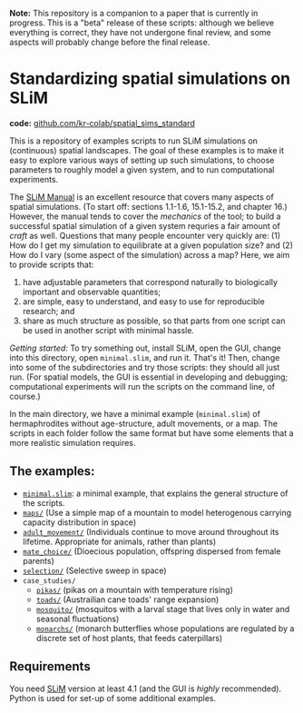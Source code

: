 
**Note:** This repository is a companion to a paper that is currently in progress.
This is a "beta" release of these scripts:
although we believe everything is correct,
they have not undergone final review,
and some aspects will probably change before the final release.

# Standardizing spatial simulations on SLiM

**code:** [github.com/kr-colab/spatial_sims_standard](https://github.com/kr-colab/spatial_sims_standard)

This is a repository of examples scripts to run SLiM simulations on (continuous) spatial landscapes.
The goal of these examples is to make it easy to explore various ways of setting up such simulations,
to choose parameters to roughly model a given system,
and to run computational experiments.

The [SLiM Manual](https://github.com/MesserLab/SLiM/releases/download/v4.1/SLiM_Manual.pdf)
is an excellent resource that covers many aspects of spatial simulations.
(To start off: sections 1.1-1.6, 15.1-15.2, and chapter 16.)
However, the manual tends to cover the *mechanics* of the tool;
to build a successful spatial simulation of a given system requries a fair amount of *craft* as well.
Questions that many people encounter very quickly are:
(1) How do I get my simulation to equilibrate at a given population size?
and (2) How do I vary (some aspect of the simulation) across a map?
Here, we aim to provide scripts that:

1. have adjustable parameters that correspond naturally to
     biologically important and observable quantities;
2. are simple, easy to understand, and easy to use for reproducible research; and
3. share as much structure as possible, so that parts from one script
    can be used in another script with minimal hassle.

*Getting started:*
To try something out, install SLiM, open the GUI,
change into this directory, open `minimal.slim`, and run it.
That's it! Then, change into some of the subdirectories and try those scripts:
they should all just run.
(For spatial models, the GUI is essential in developing and debugging;
computational experiments will run the scripts on the command line, of course.)

In the main directory, we have a minimal example (`minimal.slim`) of hermaphrodites without age-structure, adult movements, or a map.
The scripts in each folder follow the same format but have some elements that a more realistic simulation requires.

## The examples:

- [`minimal.slim`](minimal.md): a minimal example, that explains the general structure of the scripts.
- [`maps/`](maps/) (Use a simple map of a mountain to model heterogenous carrying capacity distribution in space) 
- [`adult_movement/`](adult_movement/) (Individuals continue to move around throughout its lifetime. Appropriate for animals, rather than plants)
- [`mate_choice/`](mate_choice/) (Dioecious population, offspring dispersed from female parents)
- [`selection/`](selection/) (Selective sweep in space)
- `case_studies/`
	- [`pikas/`](case_studies/pikas/) (pikas on a mountain with temperature rising)
	- [`toads/`](case_studies/toads/) (Austrailian cane toads' range expansion)
	- [`mosquito/`](case_studies/mosquito/) (mosquitos with a larval stage that lives only in water and seasonal fluctuations)
	- [`monarchs/`](case_studies/monarchs/) (monarch butterflies whose populations are regulated by a discrete set of host plants, that feeds caterpillars)

## Requirements

You need [SLiM](https://messerlab.org/SLiM) version at least 4.1
(and the GUI is *highly* recommended).
Python is used for set-up of some additional examples.
